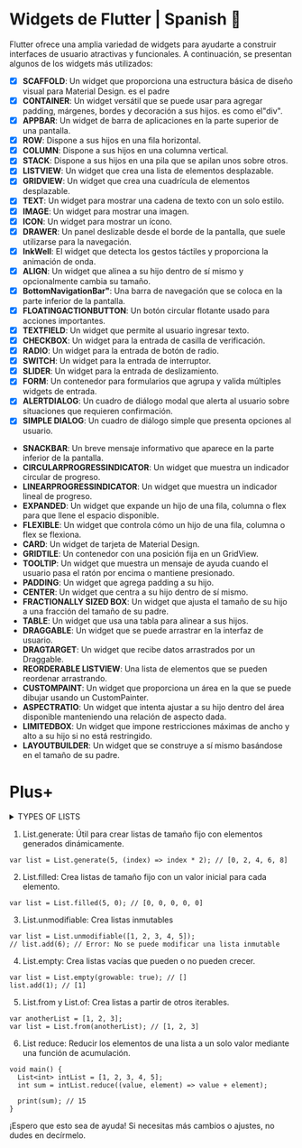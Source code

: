 # Widgets de Flutter | Spanish 💙

Flutter ofrece una amplia variedad de widgets para ayudarte a construir interfaces de usuario atractivas y funcionales. A continuación, se presentan algunos de los widgets más utilizados:

- [x] **SCAFFOLD**: Un widget que proporciona una estructura básica de diseño visual para Material Design. es el padre
- [x] **CONTAINER**: Un widget versátil que se puede usar para agregar padding, márgenes, bordes y decoración a sus hijos. es como el"div".
- [x] **APPBAR**: Un widget de barra de aplicaciones en la parte superior de una pantalla.
- [x] **ROW**: Dispone a sus hijos en una fila horizontal.
- [x] **COLUMN**: Dispone a sus hijos en una columna vertical.
- [x] **STACK**: Dispone a sus hijos en una pila que se apilan unos sobre otros.
- [x] **LISTVIEW**: Un widget que crea una lista de elementos desplazable.
- [x]  **GRIDVIEW**: Un widget que crea una cuadrícula de elementos desplazable.
- [x] **TEXT**: Un widget para mostrar una cadena de texto con un solo estilo.
- [x] **IMAGE**: Un widget para mostrar una imagen.
- [x] **ICON**: Un widget para mostrar un ícono.
- [x] **DRAWER**: Un panel deslizable desde el borde de la pantalla, que suele utilizarse para la navegación.
- [x] **InkWell**: El widget que detecta los gestos táctiles y proporciona la animación de onda.
- [x] **ALIGN**: Un widget que alinea a su hijo dentro de sí mismo y opcionalmente cambia su tamaño.
- [x] **BottomNavigationBar"**: Una barra de navegación que se coloca en la parte inferior de la pantalla.
- [x] **FLOATINGACTIONBUTTON**: Un botón circular flotante usado para acciones importantes.
- [x] **TEXTFIELD**: Un widget que permite al usuario ingresar texto.
- [x] **CHECKBOX**: Un widget para la entrada de casilla de verificación.
- [x] **RADIO**: Un widget para la entrada de botón de radio.
- [x] **SWITCH**: Un widget para la entrada de interruptor.
- [x] **SLIDER**: Un widget para la entrada de deslizamiento.
- [x] **FORM**: Un contenedor para formularios que agrupa y valida múltiples widgets de entrada.
- [x] **ALERTDIALOG**: Un cuadro de diálogo modal que alerta al usuario sobre situaciones que requieren confirmación.
- [x] **SIMPLE DIALOG**: Un cuadro de diálogo simple que presenta opciones al usuario.
- **SNACKBAR**: Un breve mensaje informativo que aparece en la parte inferior de la pantalla.
- **CIRCULARPROGRESSINDICATOR**: Un widget que muestra un indicador circular de progreso.
- **LINEARPROGRESSINDICATOR**: Un widget que muestra un indicador lineal de progreso.
- **EXPANDED**: Un widget que expande un hijo de una fila, columna o flex para que llene el espacio disponible.
- **FLEXIBLE**: Un widget que controla cómo un hijo de una fila, columna o flex se flexiona.
- **CARD**: Un widget de tarjeta de Material Design.
- **GRIDTILE**: Un contenedor con una posición fija en un GridView.
- **TOOLTIP**: Un widget que muestra un mensaje de ayuda cuando el usuario pasa el ratón por encima o mantiene presionado.
- **PADDING**: Un widget que agrega padding a su hijo.
- **CENTER**: Un widget que centra a su hijo dentro de sí mismo.
- **FRACTIONALLY SIZED BOX**: Un widget que ajusta el tamaño de su hijo a una fracción del tamaño de su padre.
- **TABLE**: Un widget que usa una tabla para alinear a sus hijos.
- **DRAGGABLE**: Un widget que se puede arrastrar en la interfaz de usuario.
- **DRAGTARGET**: Un widget que recibe datos arrastrados por un Draggable.
- **REORDERABLE LISTVIEW**: Una lista de elementos que se pueden reordenar arrastrando.
- **CUSTOMPAINT**: Un widget que proporciona un área en la que se puede dibujar usando un CustomPainter.
- **ASPECTRATIO**: Un widget que intenta ajustar a su hijo dentro del área disponible manteniendo una relación de aspecto dada.
- **LIMITEDBOX**: Un widget que impone restricciones máximas de ancho y alto a su hijo si no está restringido.
- **LAYOUTBUILDER**: Un widget que se construye a sí mismo basándose en el tamaño de su padre.

# Plus+
<details >
<summary>TYPES OF LISTS</summary>

>- 1. List Literal
Puedes crear listas usando literales de lista, que es la forma más directa.
```
var list = [1, 2, 3, 4, 5];
```
>- 2. List.filled
List.filled crea una lista de un tamaño específico y llena cada elemento con un valor proporcionado.
```
var list = List.filled(5, 0); // Crea una lista de 5 elementos, todos inicializados a 0
```
>- 3. List.unmodifiable
List.unmodifiable crea una lista inmutable a partir de otra lista o iterable.
```
var list = List.unmodifiable([1, 2, 3, 4, 5]);
// list.add(6); // Esto lanzaría un error porque la lista es inmutable
```
>- 4. List.empty
List.empty crea una lista vacía. Puedes especificar si la lista es mutable o inmutable.
```
var list = List.empty(growable: true); // Crea una lista vacía que puede crecer
```
>- 5. List.from
List.from crea una lista a partir de otro iterable.
```
var anotherList = [1, 2, 3];
var list = List.from(anotherList);
```
>- 6. List.of
List.of es similar a List.from, pero se utiliza más comúnmente para crear una lista a partir de otro iterable.
```
var anotherList = [1, 2, 3];
var list = List.of(anotherList);
```
>- 7. List.cast
List.cast convierte todos los elementos de una lista a un tipo específico.
```
List<dynamic> dynamicList = [1, 2, 3];
List<int> intList = dynamicList.cast<int>();
```
</details >

1. List.generate: 
Útil para crear listas de tamaño fijo con elementos generados dinámicamente.
```
var list = List.generate(5, (index) => index * 2); // [0, 2, 4, 6, 8]
```
2. List.filled: Crea listas de tamaño fijo con un valor inicial para cada elemento.
```
var list = List.filled(5, 0); // [0, 0, 0, 0, 0]
```
3. List.unmodifiable: Crea listas inmutables
```
var list = List.unmodifiable([1, 2, 3, 4, 5]);
// list.add(6); // Error: No se puede modificar una lista inmutable
```
4. List.empty: Crea listas vacías que pueden o no pueden crecer.
```
var list = List.empty(growable: true); // []
list.add(1); // [1]
```
5. List.from y List.of: Crea listas a partir de otros iterables.
```
var anotherList = [1, 2, 3];
var list = List.from(anotherList); // [1, 2, 3]
```
6. List reduce: Reducir los elementos de una lista a un solo valor mediante una función de acumulación.
```
void main() {
  List<int> intList = [1, 2, 3, 4, 5];
  int sum = intList.reduce((value, element) => value + element);

  print(sum); // 15
}
```

¡Espero que esto sea de ayuda! Si necesitas más cambios o ajustes, no dudes en decírmelo.
